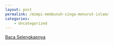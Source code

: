 ```yaml
---
layout: post
permalink: /mimpi-membunuh-singa-menurut-islam/
categories:
    - Uncategorized
---
```


[Baca Selengkapnya](/08)